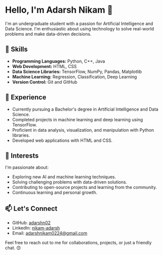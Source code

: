 # Hello, I'm Adarsh Nikam 👋

I'm an undergraduate student with a passion for Artificial Intelligence and Data Science. I'm enthusiastic about using technology to solve real-world problems and make data-driven decisions.

## 🚀 Skills

- **Programming Languages:** Python, C++, Java
- **Web Development:** HTML, CSS
- **Data Science Libraries:** TensorFlow, NumPy, Pandas, Matplotlib
- **Machine Learning:** Regression, Classification, Deep Learning
- **Version Control:** Git and GitHub

## 💼 Experience

- Currently pursuing a Bachelor's degree in Artificial Intelligence and Data Science.
- Completed projects in machine learning and deep learning using TensorFlow.
- Proficient in data analysis, visualization, and manipulation with Python libraries.
- Developed web applications with HTML and CSS.

## 🌱 Interests

I'm passionate about:

- Exploring new AI and machine learning techniques.
- Solving challenging problems with data-driven solutions.
- Contributing to open-source projects and learning from the community.
- Continuous learning and personal growth.

## 📫 Let's Connect

- GitHub: [adarshn02](https://github.com/adarshn02)
- LinkedIn: [nikam-adarsh](https://www.linkedin.com/in/nikam-adarsh/)
- Email: adarshnikam0224@gmail.com

Feel free to reach out to me for collaborations, projects, or just a friendly chat. 😊
